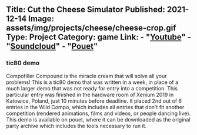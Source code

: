 ﻿Title: Cut the Cheese Simulator
Published: 2021-12-14
Image: assets/img/projects/cheese/cheese-crop.gif
Type: Project
Category: game
Link:
    - "[Youtube](https://www.youtube.com/watch?v=b9_Vh9h3Ohw)"
    - "[Soundcloud](https://www.soundcloud.com/tfx-st)"
    - "[Pouet](https://www.pouet.net/prod.php?which=90528)"
---
### tic80 demo

Compofiller Compound is the miracle cream that will solve all your problems! This is a tic80 demo that was written in a week, in place of a much larger demo that was not ready for entry into a competition. This particular entry was finished in the hardware room of Xenium 2019 in Katowice, Poland, just 10 minutes before deadline. It placed 2nd out of 6 entries in the Wild Compo, which includes all entries that don't fit another competition (rendered animations, films and videos, or people dancing live). This demo is available on pouet, where it can be downloaded as the original party archive which includes the tools necessary to run it.


